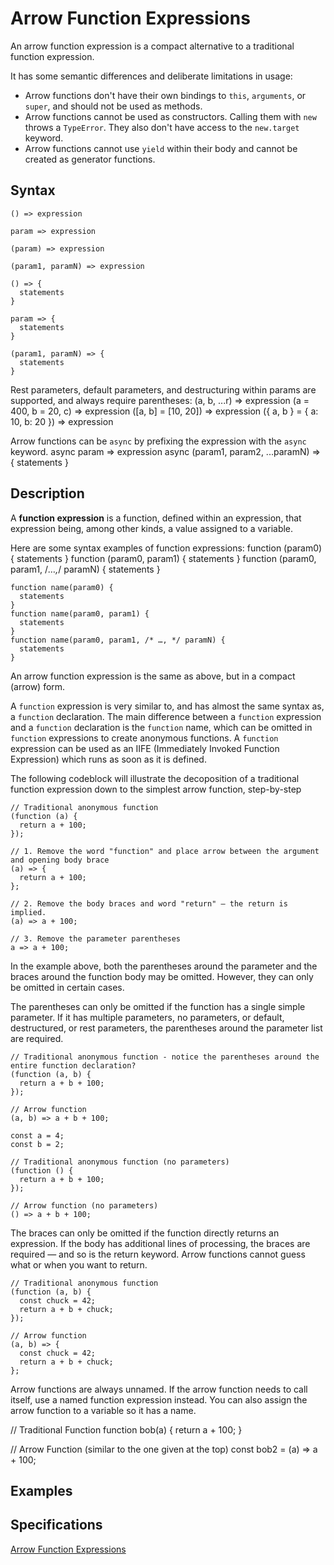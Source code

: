 # Arrow Function Expressions

An arrow function expression is a compact alternative to a traditional function expression.

It has some semantic differences and deliberate limitations in usage:

- Arrow functions don't have their own bindings to `this`, `arguments`, or `super`, and should not be used as methods.
- Arrow functions cannot be used as constructors. Calling them with `new` throws a `TypeError`. They also don't have access to the `new.target` keyword.
- Arrow functions cannot use `yield` within their body and cannot be created as generator functions.

## Syntax

    () => expression

    param => expression

    (param) => expression

    (param1, paramN) => expression

    () => {
      statements
    }

    param => {
      statements
    }

    (param1, paramN) => {
      statements
    }

Rest parameters, default parameters, and destructuring within params are supported, and always require parentheses:
(a, b, ...r) => expression
(a = 400, b = 20, c) => expression
([a, b] = [10, 20]) => expression
({ a, b } = { a: 10, b: 20 }) => expression

Arrow functions can be `async` by prefixing the expression with the `async` keyword.
async param => expression
async (param1, param2, ...paramN) => {
statements
}

## Description

A **function expression** is a function, defined within an expression, that expression being, among other kinds, a value assigned to a variable.

Here are some syntax examples of function expressions:
    function (param0) {
    statements
    }
    function (param0, param1) {
    statements
    }
    function (param0, param1, /_…,_/ paramN) {
    statements
    }

    function name(param0) {
      statements
    }
    function name(param0, param1) {
      statements
    }
    function name(param0, param1, /* …, */ paramN) {
      statements
    }

An arrow function expression is the same as above, but in a compact (arrow) form.

A `function` expression is very similar to, and has almost the same syntax as, a `function` declaration. The main difference between a `function` expression and a `function` declaration is the `function` name, which can be omitted in `function` expressions to create anonymous functions. A `function` expression can be used as an IIFE (Immediately Invoked Function Expression) which runs as soon as it is defined.

The following codeblock will illustrate the decoposition of a traditional function expression down to the simplest arrow function, step-by-step

    // Traditional anonymous function
    (function (a) {
      return a + 100;
    });

    // 1. Remove the word "function" and place arrow between the argument and opening body brace
    (a) => {
      return a + 100;
    };

    // 2. Remove the body braces and word "return" — the return is implied.
    (a) => a + 100;

    // 3. Remove the parameter parentheses
    a => a + 100;

In the example above, both the parentheses around the parameter and the braces around the function body may be omitted. However, they can only be omitted in certain cases.

The parentheses can only be omitted if the function has a single simple parameter. If it has multiple parameters, no parameters, or default, destructured, or rest parameters, the parentheses around the parameter list are required.

    // Traditional anonymous function - notice the parentheses around the entire function declaration?
    (function (a, b) {
      return a + b + 100;
    });

    // Arrow function
    (a, b) => a + b + 100;

    const a = 4;
    const b = 2;

    // Traditional anonymous function (no parameters)
    (function () {
      return a + b + 100;
    });

    // Arrow function (no parameters)
    () => a + b + 100;

The braces can only be omitted if the function directly returns an expression. If the body has additional lines of processing, the braces are required — and so is the return keyword. Arrow functions cannot guess what or when you want to return.

    // Traditional anonymous function
    (function (a, b) {
      const chuck = 42;
      return a + b + chuck;
    });

    // Arrow function
    (a, b) => {
      const chuck = 42;
      return a + b + chuck;
    };

Arrow functions are always unnamed. If the arrow function needs to call itself, use a named function expression instead. You can also assign the arrow function to a variable so it has a name.

// Traditional Function
function bob(a) {
return a + 100;
}

// Arrow Function (similar to the one given at the top)
const bob2 = (a) => a + 100;

## Examples

## Specifications

[Arrow Function Expressions](https://developer.mozilla.org/en-US/docs/Web/JavaScript/Reference/Functions/Arrow_functions)
